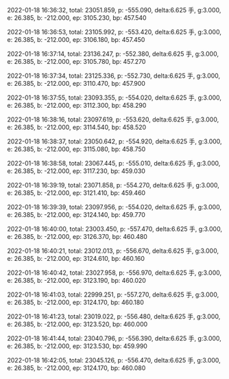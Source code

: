 2022-01-18 16:36:32, total: 23051.859, p: -555.090, delta:6.625 手, g:3.000, e: 26.385, b: -212.000, ep: 3105.230, bp: 457.540

2022-01-18 16:36:53, total: 23105.992, p: -553.420, delta:6.625 手, g:3.000, e: 26.385, b: -212.000, ep: 3106.180, bp: 457.450

2022-01-18 16:37:14, total: 23136.247, p: -552.380, delta:6.625 手, g:3.000, e: 26.385, b: -212.000, ep: 3105.780, bp: 457.270

2022-01-18 16:37:34, total: 23125.336, p: -552.730, delta:6.625 手, g:3.000, e: 26.385, b: -212.000, ep: 3110.470, bp: 457.900

2022-01-18 16:37:55, total: 23093.355, p: -554.020, delta:6.625 手, g:3.000, e: 26.385, b: -212.000, ep: 3112.300, bp: 458.290

2022-01-18 16:38:16, total: 23097.619, p: -553.620, delta:6.625 手, g:3.000, e: 26.385, b: -212.000, ep: 3114.540, bp: 458.520

2022-01-18 16:38:37, total: 23050.642, p: -554.920, delta:6.625 手, g:3.000, e: 26.385, b: -212.000, ep: 3115.080, bp: 458.750

2022-01-18 16:38:58, total: 23067.445, p: -555.010, delta:6.625 手, g:3.000, e: 26.385, b: -212.000, ep: 3117.230, bp: 459.030

2022-01-18 16:39:19, total: 23071.858, p: -554.270, delta:6.625 手, g:3.000, e: 26.385, b: -212.000, ep: 3121.410, bp: 459.460

2022-01-18 16:39:39, total: 23097.956, p: -554.020, delta:6.625 手, g:3.000, e: 26.385, b: -212.000, ep: 3124.140, bp: 459.770

2022-01-18 16:40:00, total: 23003.450, p: -557.470, delta:6.625 手, g:3.000, e: 26.385, b: -212.000, ep: 3126.370, bp: 460.480

2022-01-18 16:40:21, total: 23012.013, p: -556.670, delta:6.625 手, g:3.000, e: 26.385, b: -212.000, ep: 3124.610, bp: 460.160

2022-01-18 16:40:42, total: 23027.958, p: -556.970, delta:6.625 手, g:3.000, e: 26.385, b: -212.000, ep: 3123.190, bp: 460.020

2022-01-18 16:41:03, total: 22999.251, p: -557.270, delta:6.625 手, g:3.000, e: 26.385, b: -212.000, ep: 3124.170, bp: 460.180

2022-01-18 16:41:23, total: 23019.022, p: -556.480, delta:6.625 手, g:3.000, e: 26.385, b: -212.000, ep: 3123.520, bp: 460.000

2022-01-18 16:41:44, total: 23040.796, p: -556.390, delta:6.625 手, g:3.000, e: 26.385, b: -212.000, ep: 3123.530, bp: 459.990

2022-01-18 16:42:05, total: 23045.126, p: -556.470, delta:6.625 手, g:3.000, e: 26.385, b: -212.000, ep: 3124.170, bp: 460.080